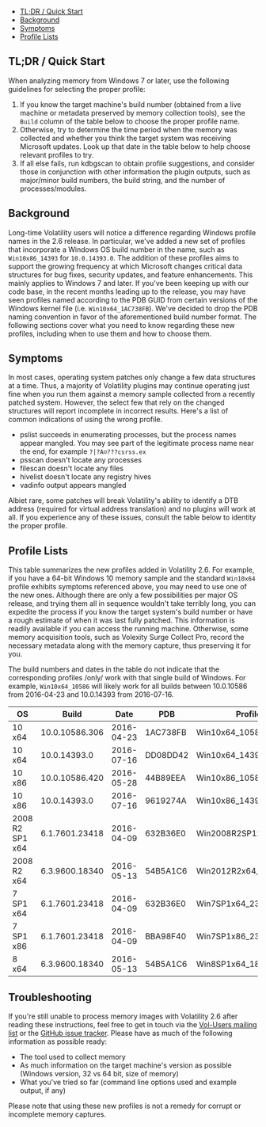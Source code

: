 - [TL;DR / Quick Start](2.6-Win-Profiles)
- [Background](2.6-Win-Profiles#background)
- [Symptoms](2.6-Win-Profiles#symptoms)
- [Profile Lists](2.6-Win-Profiles#profile-lists)

## TL;DR / Quick Start 

When analyzing memory from Windows 7 or later, use the following guidelines for selecting the proper profile:

1. If you know the target machine's build number (obtained from a live machine or metadata preserved by memory collection tools), see the `Build` column of the table below to choose the proper profile name.
2. Otherwise, try to determine the time period when the memory was collected and whether you think the target system was receiving Microsoft updates. Look up that date in the table below to help choose relevant profiles to try.
3. If all else fails, run kdbgscan to obtain profile suggestions, and consider those in conjunction with other information the plugin outputs, such as major/minor build numbers, the build string, and the number of processes/modules. 

## Background 

Long-time Volatility users will notice a difference regarding Windows profile names in the 2.6 release. In particular, we've added a new set of profiles that incorporate a Windows OS build number in the name, such as `Win10x86_14393` for `10.0.14393.0`. The addition of these profiles aims to support the growing frequency at which Microsoft changes critical data structures for bug fixes, security updates, and feature enhancements. This mainly applies to Windows 7 and later. If you've been keeping up with our code base, in the recent months leading up to the release, you may have seen profiles named according to the PDB GUID from certain versions of the Windows kernel file (i.e. `Win10x64_1AC738FB`). We've decided to drop the PDB naming convention in favor of the aforementioned build number format. The following sections cover what you need to know regarding these new profiles, including when to use them and how to choose them. 

## Symptoms

In most cases, operating system patches only change a few data structures at a time. Thus, a majority of Volatility plugins may continue operating just fine when you run them against a memory sample collected from a recently patched system. However, the select few that rely on the changed structures will report incomplete in incorrect results. Here's a list of common indications of using the wrong profile.

* pslist succeeds in enumerating processes, but the process names appear mangled. You may see part of the legitimate process name near the end, for example `?|?A☺???csrss.ex` 
* psscan doesn't locate any processes
* filescan doesn't locate any files
* hivelist doesn't locate any registry hives
* vadinfo output appears mangled

Albiet rare, some patches will break Volatility's ability to identify a DTB address (required for virtual address translation) and no plugins will work at all. If you experience any of these issues, consult the table below to identity the proper profile. 

## Profile Lists

This table summarizes the new profiles added in Volatility 2.6. For example, if you have a 64-bit Windows 10 memory sample and the standard `Win10x64` profile exhibits symptoms referenced above, you may need to use one of the new ones. Although there are only a few possibilities per major OS release, and trying them all in sequence wouldn't take terribly long, you can expedite the process if you know the target system's build number or have a rough estimate of when it was last fully patched. This information is readily available if you can access the running machine. Otherwise, some memory acquisition tools, such as Volexity Surge Collect Pro, record the necessary metadata along with the memory capture, thus preserving it for you.

The build numbers and dates in the table do not indicate that the corresponding profiles /only/ work with that single build of Windows. For example, `Win10x64_10586` will likely work for all builds between 10.0.10586 from 2016-04-23 and 10.0.14393 from 2016-07-16.

| OS | Build | Date | PDB | Profile | 
|----|-------|------|--------------|---------------|
| 10 x64 | 10.0.10586.306 | 2016-04-23 | 1AC738FB | Win10x64_10586 |
| 10 x64 | 10.0.14393.0 | 2016-07-16 | DD08DD42 | Win10x64_14393 |
| 10 x86 | 10.0.10586.420 | 2016-05-28 | 44B89EEA | Win10x86_10586 |
| 10 x86 | 10.0.14393.0 | 2016-07-16 | 9619274A | Win10x86_14393 | 
| 2008 R2 SP1 x64 | 6.1.7601.23418 | 2016-04-09 | 632B36E0 | Win2008R2SP1x64_23418 |
| 2008 R2 x64 | 6.3.9600.18340 | 2016-05-13 | 54B5A1C6 | Win2012R2x64_18340 |
| 7 SP1 x64 | 6.1.7601.23418 | 2016-04-09 | 632B36E0 | Win7SP1x64_23418 |
| 7 SP1 x86 | 6.1.7601.23418 | 2016-04-09 | BBA98F40 | Win7SP1x86_23418 |
| 8 x64 | 6.3.9600.18340 | 2016-05-13 | 54B5A1C6 | Win8SP1x64_18340 |

## Troubleshooting

If you're still unable to process memory images with Volatility 2.6 after reading these instructions, feel free to get in touch via the [Vol-Users mailing list](http://lists.volatilesystems.com/mailman/listinfo/vol-users) or the [GitHub issue tracker](https://github.com/volatilityfoundation/volatility/issues). Please have as much of the following information as possible ready:

* The tool used to collect memory 
* As much information on the target machine's version as possible (Windows version, 32 vs 64 bit, size of memory) 
* What you've tried so far (command line options used and example output, if any) 

Please note that using these new profiles is not a remedy for corrupt or incomplete memory captures. 